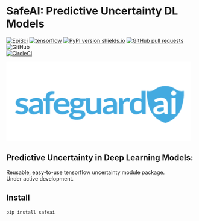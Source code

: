 # SafeAI: Predictive Uncertainty DL Models
[![EpiSci](https://img.shields.io/badge/Episys-Science-5fa9d3.svg)](http://www.episci.com/) 
[![tensorflow](https://img.shields.io/badge/tensorflow-1.10-ed6c20.svg)](https://www.tensorflow.org/)
[![PyPI version shields.io](https://img.shields.io/pypi/v/safeai.svg)](https://pypi.python.org/pypi/safeai/)
[![GitHub pull requests](https://img.shields.io/github/issues-pr/EpiSci/SafeAI.svg)](https://github.com/EpiSci/SafeAI)
![GitHub](https://img.shields.io/github/license/mashape/apistatus.svg)  
[![CircleCI](https://circleci.com/gh/EpiSci/SafeAI.svg?style=svg)](https://circleci.com/gh/EpiSci/SafeAI)

<img src=./assets/SafeguardAI-logo.png width="490px" height="210px">

## Predictive Uncertainty in Deep Learning Models:
Reusable, easy-to-use tensorflow uncertainty module package.  
Under active development.

## Install
```bash
pip install safeai
```
